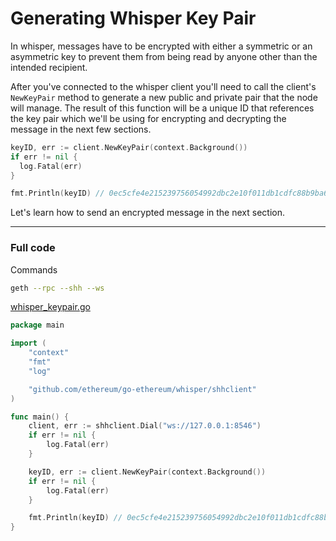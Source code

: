 # Generating Whisper Key Pair

In whisper, messages have to be encrypted with either a symmetric or an asymmetric key to prevent them from being read by anyone other than the intended recipient.

After you've connected to the whisper client you'll need to call the client's `NewKeyPair` method to generate a new public and private pair that the node will manage. The result of this function will be a unique ID that references the key pair which we'll be using for encrypting and decrypting the message in the next few sections.

```go
keyID, err := client.NewKeyPair(context.Background())
if err != nil {
  log.Fatal(err)
}

fmt.Println(keyID) // 0ec5cfe4e215239756054992dbc2e10f011db1cdfc88b9ba6301e2f9ea1b58d2
```

Let's learn how to send an encrypted message in the next section.

---

### Full code

Commands

```bash
geth --rpc --shh --ws
```

[whisper_keypair.go](https://github.com/miguelmota/ethereum-development-with-go-book/blob/master/code/whisper_keypair.go)

```go
package main

import (
	"context"
	"fmt"
	"log"

	"github.com/ethereum/go-ethereum/whisper/shhclient"
)

func main() {
	client, err := shhclient.Dial("ws://127.0.0.1:8546")
	if err != nil {
		log.Fatal(err)
	}

	keyID, err := client.NewKeyPair(context.Background())
	if err != nil {
		log.Fatal(err)
	}

	fmt.Println(keyID) // 0ec5cfe4e215239756054992dbc2e10f011db1cdfc88b9ba6301e2f9ea1b58d2
}
```
